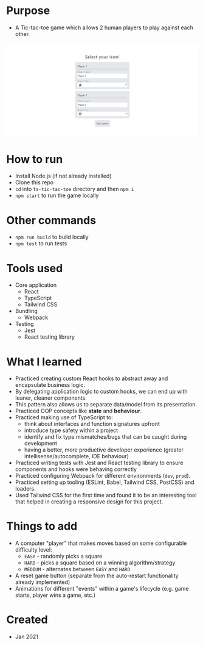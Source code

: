 # Purpose

- A Tic-tac-toe game which allows 2 human players to play against each other.

![Tic-tac-toe game](/meta/game-recording.gif)

# How to run

- Install Node.js (if not already installed)
- Clone this repo
- `cd` into `ts-tic-tac-toe` directory and then `npm i`
- `npm start` to run the game locally

# Other commands

- `npm run build` to build locally
- `npm test` to run tests

# Tools used

- Core application
  - React
  - TypeScript
  - Tailwind CSS
- Bundling
  - Webpack
- Testing
  - Jest
  - React testing library

# What I learned

- Practiced creating custom React hooks to abstract away and encapsulate business logic.
- By delegating application logic to custom hooks, we can end up with leaner, cleaner components.
- This pattern also allows us to separate data/model from its presentation.
- Practiced OOP concepts like **state** and **behaviour**.
- Practiced making use of TypeScript to:
  - think about interfaces and function signatures upfront
  - introduce type safety within a project
  - identify and fix type mismatches/bugs that can be caught during development
  - having a better, more productive developer experience (greater intellisense/autocomplete, IDE behaviour)
- Practiced writing tests with Jest and React testing library to ensure components and hooks were behaving correctly
- Practiced configuring Webpack for different environments (`dev`, `prod`).
- Practiced setting up tooling (ESLint, Babel, Tailwind CSS, PostCSS) and loaders.
- Used Tailwind CSS for the first time and found it to be an interesting tool that helped in creating a responsive design for this project.

# Things to add

- A computer "player" that makes moves based on some configurable difficulty level:
  - `EASY` - randomly picks a square
  - `HARD` - picks a square based on a winning algorithm/strategy
  - `MEDIUM` - alternates between `EASY` and `HARD`
- A reset game button (separate from the auto-restart functionality already implemented)
- Animations for different "events" within a game's lifecycle (e.g. game starts, player wins a game, etc.)

# Created

- Jan 2021
